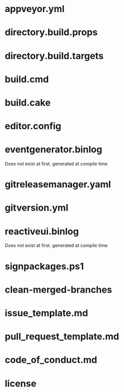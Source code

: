 
# appveyor.yml

# directory.build.props
# directory.build.targets

# build.cmd

# build.cake

# editor.config

# eventgenerator.binlog
Does not exist at first.
generated at compile time

# gitreleasemanager.yaml

# gitversion.yml

# reactiveui.binlog
Does not exist at first.
generated at compile time

# signpackages.ps1

# clean-merged-branches

# issue_template.md

# pull_request_template.md

# code_of_conduct.md

# license
